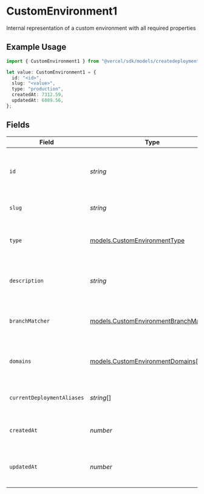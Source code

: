 # CustomEnvironment1

Internal representation of a custom environment with all required properties

## Example Usage

```typescript
import { CustomEnvironment1 } from "@vercel/sdk/models/createdeploymentop.js";

let value: CustomEnvironment1 = {
  id: "<id>",
  slug: "<value>",
  type: "production",
  createdAt: 7312.59,
  updatedAt: 6889.56,
};
```

## Fields

| Field                                                                                | Type                                                                                 | Required                                                                             | Description                                                                          |
| ------------------------------------------------------------------------------------ | ------------------------------------------------------------------------------------ | ------------------------------------------------------------------------------------ | ------------------------------------------------------------------------------------ |
| `id`                                                                                 | *string*                                                                             | :heavy_check_mark:                                                                   | Unique identifier for the custom environment (format: env_*)                         |
| `slug`                                                                               | *string*                                                                             | :heavy_check_mark:                                                                   | URL-friendly name of the environment                                                 |
| `type`                                                                               | [models.CustomEnvironmentType](../models/customenvironmenttype.md)                   | :heavy_check_mark:                                                                   | The type of environment (production, preview, or development)                        |
| `description`                                                                        | *string*                                                                             | :heavy_minus_sign:                                                                   | Optional description of the environment's purpose                                    |
| `branchMatcher`                                                                      | [models.CustomEnvironmentBranchMatcher](../models/customenvironmentbranchmatcher.md) | :heavy_minus_sign:                                                                   | Configuration for matching git branches to this environment                          |
| `domains`                                                                            | [models.CustomEnvironmentDomains](../models/customenvironmentdomains.md)[]           | :heavy_minus_sign:                                                                   | List of domains associated with this environment                                     |
| `currentDeploymentAliases`                                                           | *string*[]                                                                           | :heavy_minus_sign:                                                                   | List of aliases for the current deployment                                           |
| `createdAt`                                                                          | *number*                                                                             | :heavy_check_mark:                                                                   | Timestamp when the environment was created                                           |
| `updatedAt`                                                                          | *number*                                                                             | :heavy_check_mark:                                                                   | Timestamp when the environment was last updated                                      |